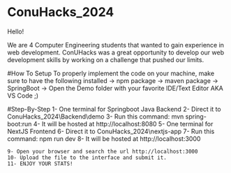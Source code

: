 # ConuHacks_2024

Hello!

We are 4 Computer Engineering students that wanted to gain experience in web development.
ConUHacks was a great opportunity to develop our web development skills by working on a challenge that pushed our limits.

#How To Setup
To properly implement the code on your machine, make sure to have the following installed 
  -> npm package
  -> maven package
  -> SpringBoot
  -> Open the Demo folder with your favorite IDE/Text Editor AKA VS Code ;)

#Step-By-Step
	1- One terminal for Springboot Java Backend
  2- Direct it to ConuHacks_2024\Backend\demo
  3- Run this command: mvn spring-boot:run
  4- It will be hosted at http://localhost:8080
	5- One terminal for NextJS Frontend
  6- Direct it to ConuHacks_2024\nextjs-app
  7- Run this command: npm run dev
  8- It will be hosted at http://localhost:3000

	9- Open your browser and search the url http://localhost:3000
	10- Upload the file to the interface and submit it.
	11- ENJOY YOUR STATS!
